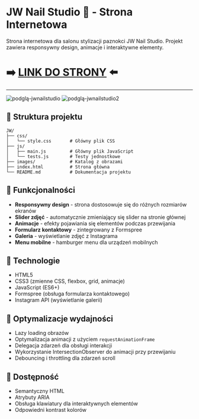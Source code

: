 
# JW Nail Studio 💄 - Strona Internetowa

Strona internetowa dla salonu stylizacji paznokci JW Nail Studio. Projekt zawiera responsywny design, animacje i interaktywne elementy.


# ➡️  [LINK DO STRONY](https://marek161.github.io/jwnailstudio/)  ⬅️

---

![podglą-jwnailstudio](https://github.com/user-attachments/assets/ae54de9f-be24-48f8-940a-9ac7ea4a0320)
![podglą-jwnailstudio2](https://github.com/user-attachments/assets/d12658ab-c326-450e-8d12-183632c8bd29)


## 🔴 Struktura projektu

```
JW/
├── css/
│   └── style.css       # Główny plik CSS
├── js/
│   ├── main.js         # Główny plik JavaScript
│   └── tests.js        # Testy jednostkowe
├── images/             # Katalog z obrazami
├── index.html          # Strona główna
└── README.md           # Dokumentacja projektu
```

## 🔴 Funkcjonalności

- **Responsywny design** - strona dostosowuje się do różnych rozmiarów ekranów
- **Slider zdjęć** - automatycznie zmieniający się slider na stronie głównej
- **Animacje** - efekty pojawiania się elementów podczas przewijania
- **Formularz kontaktowy** - zintegrowany z Formspree
- **Galeria** - wyświetlanie zdjęć z Instagrama
- **Menu mobilne** - hamburger menu dla urządzeń mobilnych

## 🔴 Technologie

- HTML5
- CSS3 (zmienne CSS, flexbox, grid, animacje)
- JavaScript (ES6+)
- Formspree (obsługa formularza kontaktowego)
- Instagram API (wyświetlanie galerii)

## 🔴 Optymalizacje wydajności

- Lazy loading obrazów
- Optymalizacja animacji z użyciem `requestAnimationFrame`
- Delegacja zdarzeń dla obsługi interakcji
- Wykorzystanie IntersectionObserver do animacji przy przewijaniu
- Debouncing i throttling dla zdarzeń scroll

## 🔴 Dostępność

- Semantyczny HTML
- Atrybuty ARIA
- Obsługa klawiatury dla interaktywnych elementów
- Odpowiedni kontrast kolorów

